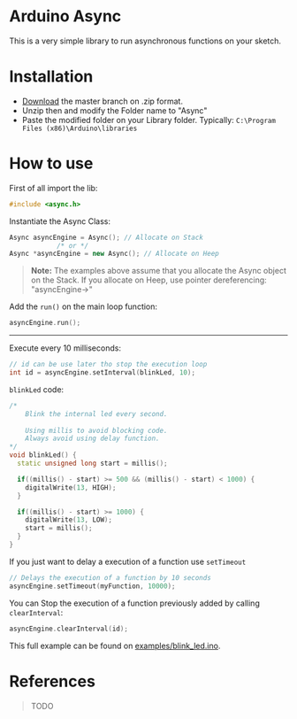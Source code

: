 # Arduino Async

This is a very simple library to run asynchronous functions on your sketch.


# Installation

* [Download](https://github.com/MatheusAlvesA/ArduinoAsync/archive/master.zip) the master branch on .zip format.
*  Unzip then and modify the Folder name to "Async"
* Paste the modified folder on your Library folder. Typically: `C:\Program Files (x86)\Arduino\libraries`

# How to use

First of all import the lib:
```c++
#include <async.h>
```
Instantiate the Async Class:
```c++
Async asyncEngine = Async(); // Allocate on Stack
			/* or */
Async *asyncEngine = new Async(); // Allocate on Heep
```
> **Note:** The examples above assume that you allocate the Async object on the Stack.
> If you allocate on Heep, use pointer dereferencing: "asyncEngine->"

Add the `run()` on the main loop function:
```c++
asyncEngine.run();
```
---

Execute every 10 milliseconds:
```c++
// id can be use later tho stop the execution loop
int id = asyncEngine.setInterval(blinkLed, 10);
```
`blinkLed` code:
```c++
/*
	Blink the internal led every second.
	
	Using millis to avoid blocking code.
	Always avoid using delay function.
*/
void blinkLed() {
  static unsigned long start = millis();

  if((millis() - start) >= 500 && (millis() - start) < 1000) {
    digitalWrite(13, HIGH);
  }

  if((millis() - start) >= 1000) {
    digitalWrite(13, LOW);
    start = millis();
  }
}
```
If you just want to delay a execution of a function use `setTimeout`
```c++
// Delays the execution of a function by 10 seconds
asyncEngine.setTimeout(myFunction, 10000);
```
You can Stop the execution of a function previously added by calling `clearInterval`:
```c++
asyncEngine.clearInterval(id);
```

This full example can be found on [examples/blink_led.ino](https://github.com/MatheusAlvesA/ArduinoAsync/blob/master/examples/blink_led.ino "blink_led.ino").


# References

> TODO
